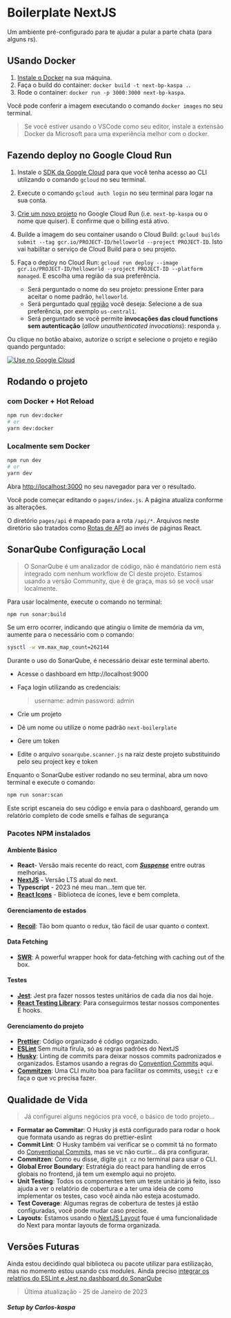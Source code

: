 # Boilerplate NextJS

Um ambiente pré-configurado para te ajudar a pular a parte chata (para alguns rs).

## USando Docker

1. [Instale o Docker](https://docs.docker.com/get-docker/) na sua máquina.
1. Faça o build do container: `docker build -t next-bp-kaspa .`.
1. Rode o container: `docker run -p 3000:3000 next-bp-kaspa`.

Você pode conferir a imagem executando o comando `docker images` no seu terminal.

> Se você estiver usando o VSCode como seu editor, instale a extensão Docker da Microsoft para uma experiência melhor com o docker.

## Fazendo deploy no Google Cloud Run

1. Instale o [SDK da Google Cloud](https://cloud.google.com/sdk/docs/install) para que você tenha acesso ao CLI utilizando o comando `gcloud` no seu terminal.
1. Execute o comando `gcloud auth login` no seu terminal para logar na sua conta.
1. [Crie um novo projeto](https://cloud.google.com/run/docs/quickstarts/build-and-deploy) no Google Cloud Run (i.e. `next-bp-kaspa` ou o nome que quiser). E confirme que o billing está ativo.
1. Builde a imagem do seu container usando o Cloud Build: `gcloud builds submit --tag gcr.io/PROJECT-ID/helloworld --project PROJECT-ID`. Isto vai habilitar o serviço de Cloud Build para o seu projeto.
1. Faça o deploy no Cloud Run: `gcloud run deploy --image gcr.io/PROJECT-ID/helloworld --project PROJECT-ID --platform managed`. E escolha uma região da sua preferência.

    - Será perguntado o nome do seu projeto: pressione Enter para aceitar o nome padrão, `helloworld`.
    - Será perguntado qual [região](https://cloud.google.com/run/docs/quickstarts/build-and-deploy#follow-cloud-run) você deseja: Selecione a de sua preferência, por exemplo `us-central1`.
    - Será perguntado se você permite **invocações das cloud functions sem autenticação** (_allow unauthenticated invocations_): responda `y`.

Ou clique no botão abaixo, autorize o script e selecione o projeto e região quando perguntado:

[![Use no Google Cloud](https://deploy.cloud.run/button.svg)](https://deploy.cloud.run/?git_repo=https://github.com/vercel/next.js.git&dir=examples/with-docker)

## Rodando o projeto

### com Docker + Hot Reload

```bash
npm run dev:docker
# or
yarn dev:docker
```

### Localmente sem Docker

```bash
npm run dev
# or
yarn dev
```

Abra [http://localhost:3000](http://localhost:3000) no seu navegador para ver o resultado.

Você pode começar editando o `pages/index.js`. A página atualiza conforme as alterações.

O diretório `pages/api` é mapeado para a rota `/api/*`. Arquivos neste diretório são tratados como [Rotas de API](https://nextjs.org/docs/api-routes/introduction) ao invés de páginas React.

## SonarQube Configuração Local

> O SonarQube é um analizador de código, não é mandatório nem está integrado com nenhum workflow de CI deste projeto.
> Estamos usando a versão Community, que é de graça, mas só se você usar localmente.

Para usar localmente, execute o comando no terminal:

```bash
npm run sonar:build
```

Se um erro ocorrer, indicando que atingiu o limite de memória da vm, aumente para o necessário com o comando:

```bash
sysctl -w vm.max_map_count=262144
```

Durante o uso do SonarQube, é necessário deixar este terminal aberto.

-   Acesse o dashboard em http://localhost:9000
-   Faça login utilizando as credenciais:

    > username: admin
    > password: admin

-   Crie um projeto
-   Dê um nome ou utilize o nome padrão `next-boilerplate`
-   Gere um token
-   Edite o arquivo `sonarqube.scanner.js` na raiz deste projeto substituindo pelo seu project key e token

Enquanto o SonarQube estiver rodando no seu terminal, abra um novo terminal e execute o comando:

```bash
npm run sonar:scan
```

Este script escaneia do seu código e envia para o dashboard, gerando um relatório completo de code smells e falhas de segurança

### Pacotes NPM instalados

#### Ambiente Básico

-   **React**- Versão mais recente do react, com [**_Suspense_**](https://17.reactjs.org/docs/concurrent-mode-suspense.html) entre outras melhorias.
-   **[NextJS](https://nextjs.org/)** - Versão LTS atual do next.
-   **Typescript** - 2023 né meu man...tem que ter.
-   **[React Icons](https://react-icons.github.io/react-icons/)** - Biblioteca de ícones, leve e bem completa.

#### Gerenciamento de estados

-   [**Recoil**](https://recoiljs.org/): Tão bom quanto o redux, tão fácil de usar quanto o context.

#### Data Fetching

-   [**SWR**](https://swr.vercel.app/): A powerful wrapper hook for data-fetching with caching out of the box.

#### Testes

-   [**Jest**](https://jestjs.io/): Jest pra fazer nossos testes unitários de cada dia nos dai hoje.
-   [**React Testing Library**](https://testing-library.com/docs/react-testing-library/intro/): Para conseguirmos testar nossos componentes E hooks.

#### Gerenciamento do projeto

-   **[Prettier](https://prettier.io/)**: Código organizado é código organizado.
-   [**ESLint**](https://nextjs.org/docs/basic-features/eslint) Sem muita firula, só as regras padrões do NextJS
-   [**Husky**](https://typicode.github.io/husky/#/): Linting de commits para deixar nossos commits padronizados e organizados. Estamos usando a regras do [Convention Commits](https://www.conventionalcommits.org/en/v1.0.0-beta.2/) aqui.
-   **[Commitzen](https://commitizen-tools.github.io/commitizen/)**: Uma CLI muito boa para facilitar os commits, use`git cz` e faça o que vc precisa fazer.

## Qualidade de Vida

> Já configurei alguns negócios pra você, o básico de todo projeto...

-   **Formatar ao Commitar**: O Husky já está configurado para rodar o hook que formata usando as regras do prettier-eslint
-   **Commit Lint**: O Husky também vai verificar se o commit tá no formato do [Conventional Commits](https://www.conventionalcommits.org/en/v1.0.0-beta.2/), mas se vc não curtir... dá pra configurar.
-   **Commitzen**: Como eu disse, digite `git cz` no terminal para usar o CLI.
-   **Global Error Boundary**: Estratégia do react para handling de erros globais no frontend, já tem um exemplo aqui no projeto.
-   **Unit Testing**: Todos os componentes tem um teste unitário já feito, isso ajuda a ver o relatório de cobertura e a ter uma ideia de como implementar os testes, caso você ainda não esteja acostumado.
-   **Test Coverage**: Algumas regras de cobertura de testes já estão configuradas, você pode mudar caso precise.
-   **Layouts**: Estamos usando o [NextJS Layout](https://nextjs.org/docs/basic-features/layouts) fque é uma funcionalidade do Next para montar layouts de forma organizada.

## Versões Futuras

Ainda estou decidindo qual biblioteca ou pacote utilizar para estilização, mas no momento estou usando css modules.
Ainda preciso [integrar os relatŕios do ESLint e Jest no dashboard do SonarQube ](https://javascript.plainenglish.io/how-to-set-up-sonarqube-locally-on-a-react-typescript-project-ec02cd8e2626)
> Última atualização - 25 de Janeiro de 2023

##### Setup by Carlos-kaspa
